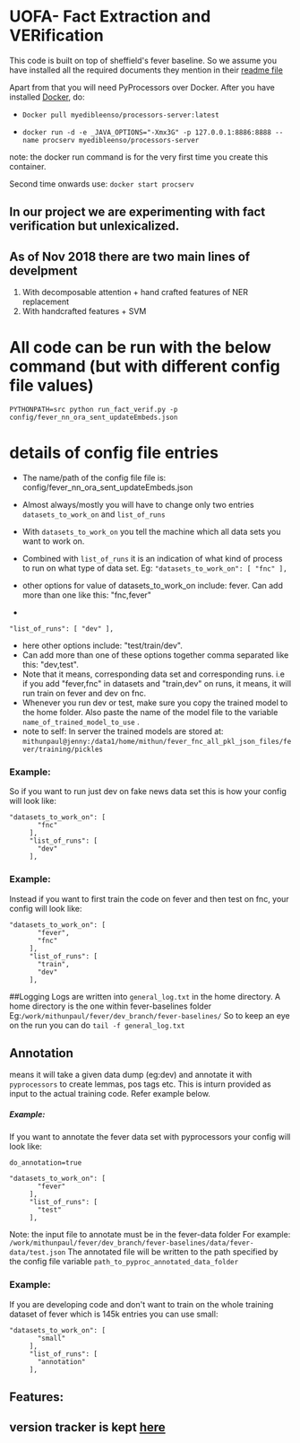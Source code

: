 
# UOFA- Fact Extraction and VERification

This code is built on top of sheffield's fever baseline. So we assume you have installed all the required documents they mention in their [readme file](https://github.com/sheffieldnlp/fever-baselines)


Apart from that you will need PyProcessors over Docker. After you have installed [Docker](https://www.docker.com/), do:


- `Docker pull myedibleenso/processors-server:latest`

- `docker run -d -e _JAVA_OPTIONS="-Xmx3G" -p 127.0.0.1:8886:8888 --name procserv myedibleenso/processors-server`

note: the docker run command is for the very first time you create this container. 

Second time onwards use: `docker start procserv`




## In our project we are experimenting with fact verification but unlexicalized.
## As of Nov 2018 there are two main lines of develpment
1. With decomposable attention + hand crafted features of NER replacement
2. With handcrafted features + SVM

# All code can be run with the below command (but with different config file values)
`PYTHONPATH=src python run_fact_verif.py -p config/fever_nn_ora_sent_updateEmbeds.json`

# details of config file entries
- The name/path of the config file file is: config/fever_nn_ora_sent_updateEmbeds.json
- Almost always/mostly you will have to change only two entries `datasets_to_work_on` and `list_of_runs`
- With `datasets_to_work_on` you tell the machine which all data sets you want to work on. 
- Combined with `list_of_runs` it is an indication of what kind of process to run on what type of data set.
Eg: 
`
"datasets_to_work_on": [
"fnc"
],
`

- other options for value of datasets_to_work_on include: fever. Can add more than one like this: "fnc,fever" 

-

 `
"list_of_runs": [
"dev"
],
`       
- here other options include: "test/train/dev". 
- Can add more than one of these options together comma separated like this: "dev,test". 
- Note that it means, corresponding data set and corresponding runs. i.e if you add "fever,fnc" in datasets and "train,dev" on runs, it means, it will run train on fever and dev on fnc.
- Whenever you run dev or test, make sure you copy the trained model to the home folder. Also paste the name of the model file to the variable `name_of_trained_model_to_use` .
- note to self: In server the trained models are stored at: `mithunpaul@jenny:/data1/home/mithun/fever_fnc_all_pkl_json_files/fever/training/pickles`

### Example:

So if you want to run just dev on fake news data set this is how your config will look like:
```
"datasets_to_work_on": [
       "fnc"
     ],
     "list_of_runs": [
       "dev"
     ],
```

### Example:

Instead if you want to first train the code on fever and then test on fnc,  your config will look like:
```
"datasets_to_work_on": [
       "fever",
       "fnc"
     ],
     "list_of_runs": [
       "train",
       "dev"
     ],
```


##Logging
Logs are written into `general_log.txt` in the home directory.
A home directory is the one within fever-baselines folder Eg:`/work/mithunpaul/fever/dev_branch/fever-baselines/`
So to keep an eye on the run you can do `tail -f general_log.txt`

## Annotation 
means it will take a given data dump (eg:dev) and annotate it with `pyprocessors` to create lemmas, pos tags etc. This is inturn provided as input to the actual training code. Refer example below.
##### Example:
If you want to annotate the fever data set with pyprocessors your config will look like:

```
do_annotation=true

"datasets_to_work_on": [
       "fever"
     ],
     "list_of_runs": [
       "test"
     ],

```
Note: the input file to annotate must be in the fever-data folder
For example:
`/work/mithunpaul/fever/dev_branch/fever-baselines/data/fever-data/test.json` 
The annotated file will be written to the path specified by the config file variable `path_to_pyproc_annotated_data_folder`
### Example:

If you are developing code and don't want to train on the whole training dataset of fever
 which is 145k entries you can use small:
```
"datasets_to_work_on": [
       "small"
     ],
     "list_of_runs": [
       "annotation"
     ],

```

## Features:

## version tracker is kept [here](https://github.com/mithunpaul08/fever-baselines/blob/master/versions.md)

